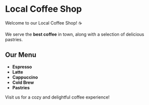 # Local Coffee Shop

Welcome to our Local Coffee Shop! ☕

We serve the **best coffee** in town, along with a selection of delicious pastries.

## Our Menu
- **Espresso**
- **Latte**
- **Cappuccino**
- **Cold Brew**
- **Pastries**

Visit us for a cozy and delightful coffee experience!